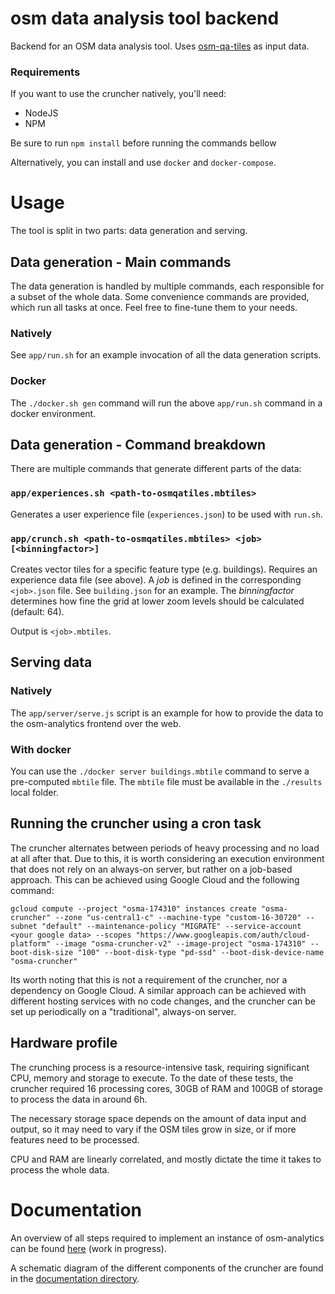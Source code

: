 osm data analysis tool backend
==============================

Backend for an OSM data analysis tool. Uses [osm-qa-tiles](https://osmlab.github.io/osm-qa-tiles/) as input data.

### Requirements

If you want to use the cruncher natively, you'll need:
- NodeJS
- NPM

Be sure to run `npm install` before running the commands bellow

Alternatively, you can install and use `docker` and `docker-compose`.

# Usage

The tool is split in two parts: data generation and serving.

## Data generation - Main commands

The data generation is handled by multiple commands, each responsible for a subset of the whole data. 
Some convenience commands are provided, which run all tasks at once. Feel free to fine-tune them to your needs.

### Natively

See `app/run.sh` for an example invocation of all the data generation scripts.

### Docker

The `./docker.sh gen` command will run the above `app/run.sh` command in a docker environment.

## Data generation - Command breakdown

There are multiple commands that generate different parts of the data:

### `app/experiences.sh <path-to-osmqatiles.mbtiles>`

Generates a user experience file (`experiences.json`) to be used with `run.sh`.

### `app/crunch.sh <path-to-osmqatiles.mbtiles> <job> [<binningfactor>]`

Creates vector tiles for a specific feature type (e.g. buildings). Requires an experience data file (see above). A *job* is defined in the corresponding `<job>.json` file. See `building.json` for an example. The *binningfactor* determines how fine the grid at lower zoom levels should be calculated (default: 64).

Output is `<job>.mbtiles`.


## Serving data

### Natively

The `app/server/serve.js` script is an example for how to provide the data to the osm-analytics frontend over the web.

### With docker

You can use the `./docker server buildings.mbtile` command to serve a pre-computed `mbtile` file. The `mbtile` file must be available in the `./results` local folder.


## Running the cruncher using a cron task

The cruncher alternates between periods of heavy processing and no load at all after that. Due to this, it is worth considering an execution environment
that does not rely on an always-on server, but rather on a job-based approach. This can be achieved using Google Cloud and the following command:

`gcloud compute --project "osma-174310" instances create "osma-cruncher" --zone "us-central1-c" --machine-type "custom-16-30720" --subnet "default" --maintenance-policy "MIGRATE" --service-account <your google data> --scopes "https://www.googleapis.com/auth/cloud-platform" --image "osma-cruncher-v2" --image-project "osma-174310" --boot-disk-size "100" --boot-disk-type "pd-ssd" --boot-disk-device-name "osma-cruncher"`

Its worth noting that this is not a requirement of the cruncher, nor a dependency on Google Cloud. A similar approach can be achieved
with different hosting services with no code changes, and the cruncher can be set up periodically on a "traditional", always-on server.


## Hardware profile

The crunching process is a resource-intensive task, requiring significant CPU, memory and storage to execute. 
To the date of these tests, the cruncher required 16 processing cores, 30GB of RAM and 100GB of storage to process the data in around 6h.

The necessary storage space depends on the amount of data input and output, so it may need to vary if the OSM tiles grow in size, or if more features need to be processed.

CPU and RAM are linearly correlated, and mostly dictate the time it takes to process the whole data.

# Documentation

An overview of all steps required to implement an instance of osm-analytics can be found [here](https://gist.github.com/tyrasd/5f17d10a5b9ab1c8d2409238a5e0a54b) (work in progress).

A schematic diagram of the different components of the cruncher are found in the [documentation directory](https://github.com/hotosm/osm-analytics-cruncher/tree/master/documentation).
